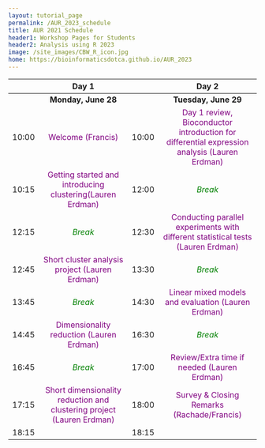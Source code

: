 ```yaml
---
layout: tutorial_page
permalink: /AUR_2023_schedule
title: AUR 2021 Schedule
header1: Workshop Pages for Students
header2: Analysis using R 2023
image: /site_images/CBW_R_icon.jpg
home: https://bioinformaticsdotca.github.io/AUR_2023
---
```


| | **Day 1** || **Day 2** |  
| :---:| :---: | :---: | :---: |   
| | **Monday, June 28** || **Tuesday, June 29** |
|	10:00	|	<font color="purple">Welcome (Francis)</font> |	10:00	|	<font color="purple">Day 1 review, Bioconductor introduction for differential expression analysis (Lauren Erdman)</font> |	
|	10:15	|	<font color="purple">Getting started and introducing clustering(Lauren Erdman)</font> |	12:00	|	<font color="green">*Break*</font>|	
|	12:15	|	<font color="green">*Break*</font>|	12:30	|	<font color="purple">Conducting parallel experiments with different statistical tests (Lauren Erdman)</font>| 	
|	12:45	|	<font color="purple">Short cluster analysis project (Lauren Erdman)</font> |	13:30	|	<font color="green">*Break*</font>|	
|	13:45	|	<font color="green">*Break*</font>|	14:30	|	<font color="purple">Linear mixed models and evaluation (Lauren Erdman)</font> |	
|	14:45	|	<font color="purple">Dimensionality reduction (Lauren Erdman)</font> |	16:30	|	<font color="green">*Break*</font>|	
|	16:45	|	<font color="green">*Break*</font>|	17:00	|	<font color="purple">Review/Extra time if needed (Lauren Erdman)</font> |	
|	17:15	|	<font color="purple">Short dimensionality reduction and clustering project (Lauren Erdman)</font> |	18:00	|	<font color="purple">Survey & Closing Remarks (Rachade/Francis)</font> |	
|	18:15	|	|18:15	|	|
